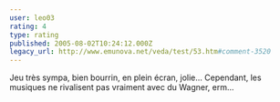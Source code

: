 ```yaml
---
user: leo03
rating: 4
type: rating
published: 2005-08-02T10:24:12.000Z
legacy_url: http://www.emunova.net/veda/test/53.htm#comment-3520
---
```

Jeu très sympa, bien bourrin, en plein écran, jolie... Cependant, les musiques ne rivalisent pas vraiment avec du Wagner, erm...